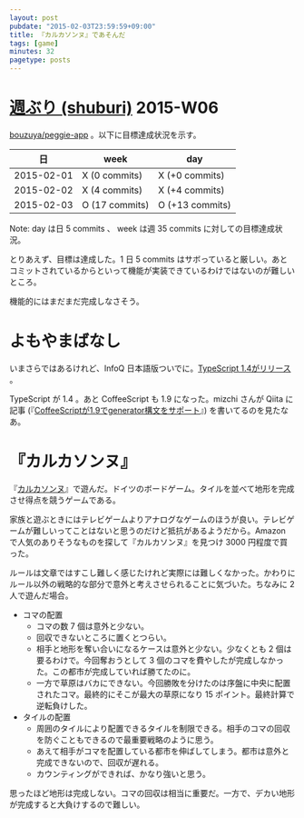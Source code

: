 ```yaml
---
layout: post
pubdate: "2015-02-03T23:59:59+09:00"
title: 『カルカソンヌ』であそんだ
tags: [game]
minutes: 32
pagetype: posts
---
```

# [週ぶり (shuburi)][shuburi] 2015-W06

[bouzuya/peggie-app][] 。以下に目標達成状況を示す。

日         | week           | day
-----------|----------------|-----------------
2015-02-01 | X (0 commits)  | X (+0 commits)
2015-02-02 | X (4 commits)  | X (+4 commits)
2015-02-03 | O (17 commits) | O (+13 commits)

Note: day は日 5 commits 、 week は週 35 commits に対しての目標達成状況。

とりあえず、目標は達成した。1 日 5 commits はサボっていると厳しい。あとコミットされているからといって機能が実装できているわけではないのが難しいところ。

機能的にはまだまだ完成しなさそう。

# よもやまばなし

いまさらではあるけれど、InfoQ 日本語版ついでに。[TypeScript 1.4がリリース](http://b.hatena.ne.jp/entry/240791126/comment/bouzuy) 。

TypeScript が 1.4 。あと CoffeeScript も 1.9 になった。mizchi さんが Qiita に記事 (『[CoffeeScriptが1.9でgenerator構文をサポート](http://qiita.com/mizchi/items/39906871bc0a532b6e71)』) を書いてるのを見たなあ。

# 『カルカソンヌ』

『[カルカソンヌ](http://www.amazon.co.jp/dp/B002QE643A)』で遊んだ。ドイツのボードゲーム。タイルを並べて地形を完成させ得点を競うゲームである。


家族と遊ぶときにはテレビゲームよりアナログなゲームのほうが良い。テレビゲームが難しいってことはないと思うのだけど抵抗があるようだから。Amazon で人気のありそうなものを探して『カルカソンヌ』を見つけ 3000 円程度で買った。

ルールは文章ではすこし難しく感じたけれど実際には難しくなかった。かわりにルール以外の戦略的な部分で意外と考えさせられることに気づいた。ちなみに 2 人で遊んだ場合。

- コマの配置
  - コマの数 7 個は意外と少ない。
  - 回収できないところに置くとつらい。
  - 相手と地形を奪い合いになるケースは意外と少ない。少なくとも 2 個は要るわけで。今回奪おうとして 3 個のコマを費やしたが完成しなかった。この都市が完成していれば勝てたのに。
  - 一方で草原はバカにできない。今回勝敗を分けたのは序盤に中央に配置されたコマ。最終的にそこが最大の草原になり 15 ポイント。最終計算で逆転負けした。
- タイルの配置
  - 周囲のタイルにより配置できるタイルを制限できる。相手のコマの回収を防ぐこともできるので最重要戦略のように思う。
  - あえて相手がコマを配置している都市を伸ばしてしまう。都市は意外と完成できないので、回収が遅れる。
  - カウンティングができれば、かなり強いと思う。

思ったほど地形は完成しない。コマの回収は相当に重要だ。一方で、デカい地形が完成すると大負けするので難しい。

[bouzuya/peggie-app]: https://github.com/bouzuya/peggie-app
[shuburi]: http://shuburi.org
